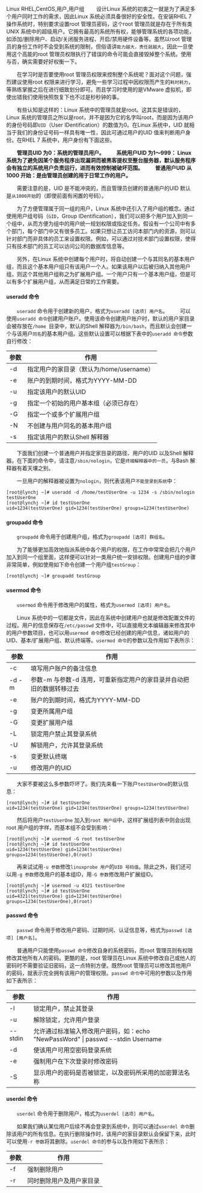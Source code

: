 Linux
RHEL,CentOS,用户,用户组
&emsp;&emsp;设计Linux 系统的初衷之一就是为了满足多个用户同时工作的需求，因此Linux 系统必须具备很好的安全性。在安装RHEL 7 操作系统时，特别要求设置root 管理员密码，这个root 管理员就是存在于所有类UNIX 系统中的超级用户。它拥有最高的系统所有权，能够管理系统的各项功能，如添加/删除用户、启动/关闭服务进程、开启/禁用硬件设备等。虽然以root 管理员的身份工作时不会受到系统的限制，但俗语讲`能力越大，责任就越大`，因此一旦使用这个高能的root 管理员权限执行了错误的命令可能会直接毁掉整个系统。使用与否，确实需要好好权衡一下。

&emsp;&emsp;在学习时是否要使用root 管理员权限来控制整个系统呢？面对这个问题，强烈建议使用root 权限来进行学习，避免一些学习过程中因权限而产生的`耗时耗力`，等熟练掌握之后在进行细致划分即可。而且学习时使用的是VMware 虚拟机，即使出错我们使用快照恢复下也不过是秒秒钟的事。

&emsp;&emsp;有些认知是这样的：Linux 系统中的管理员就是root。这其实是错误的，Linux 系统的管理员之所以是root，并不是因为它的名字叫root，而是因为该用户的身份号码即`UID`（User IDentification）的数值为0。在Linux 系统中，UID 就相当于我们的身份证号码一样具有唯一性，因此可通过用户的UID 值来判断用户身份。在RHEL 7 系统中，用户身份有下面这些。

&emsp;&emsp;**管理员UID 为0：系统的管理员用户。**
&emsp;&emsp;**系统用户UID 为1～999： Linux 系统为了避免因某个服务程序出现漏洞而被黑客提权至整台服务器，默认服务程序会有独立的系统用户负责运行，进而有效控制被破坏范围。**
&emsp;&emsp;**普通用户UID 从1000 开始：是由管理员创建的用于日常工作的用户。**

&emsp;&emsp;需要注意的是，UID 是不能冲突的，而且管理员创建的普通用户的UID 默认是`从1000开始`的（即使前面有闲置的号码）。

&emsp;&emsp;为了方便管理属于同一组的用户，Linux 系统中还引入了用户组的概念。通过使用用户组号码（`GID`，Group IDentification），我们可以把多个用户加入到同一个组中，从而方便为组中的用户统一规划权限或指定任务。假设有一个公司中有多个部门，每个部门中又有很多员工。如果只想让员工访问本部门内的资源，则可以针对部门而非具体的员工来设置权限。例如，可以通过对技术部门设置权限，使得只有技术部门的员工可以访问公司的数据库信息等。

&emsp;&emsp;另外，在Linux 系统中创建每个用户时，将自动创建一个与其同名的基本用户组，而且这个基本用户组只有该用户一个人。如果该用户以后被归纳入其他用户组，则这个其他用户组称之为扩展用户组。一个用户只有一个基本用户组，但是可以有多个扩展用户组，从而满足日常的工作需要。

#### useradd 命令

&emsp;&emsp;`useradd` 命令用于创建新的用户，格式为`useradd [选项] 用户名`。
&emsp;&emsp;可以使用`useradd 命令`创建用户账户。使用该命令创建用户账户时，默认的用户家目录会被存放在`/home `目录中，默认的Shell 解释器为`/bin/bash`，而且默认会创建一个与该用户`同名`的基本用户组。这些默认设置可以根据下表中的`useradd 命令`参数自行修改：

| 参数 | 作用 |
| --- | --- |
| -d | 指定用户的家目录（默认为/home/username）|
| -e | 账户的到期时间，格式为YYYY-MM-DD |
| -u | 指定该用户的默认UID |
| -g | 指定一个初始的用户基本组（必须已存在） |
| -G | 指定一个或多个扩展用户组 |
| -N | 不创建与用户同名的基本用户组 |
| -s | 指定该用户的默认Shell 解释器 |

&emsp;&emsp;下面我们创建一个普通用户并指定家目录的路径、用户的UID 以及Shell 解释器。在下面的命令中，请注意`/sbin/nologin`，它是`终端解释器中的一员`，与Bash 解释器有着天壤之别。

&emsp;&emsp;一旦用户的解释器被设置为`nologin`，则代表该用户`不能登录到系统`中：

```
[root@lynchj ~]# useradd -d /home/testUserOne -u 1234 -s /sbin/nologin testUserOne
[root@lynchj ~]# id testUserOne
uid=1234(testUserOne) gid=1234(testUserOne) groups=1234(testUserOne)
```

#### groupadd 命令

&emsp;&emsp;`groupadd` 命令用于创建用户组，格式为`groupadd [选项] 群组名`。

&emsp;&emsp;为了能够更加高效地指派系统中各个用户的权限，在工作中常常会把几个用户加入到同一个组里面，这样便可以针对一类用户统一安排权限。创建用户组的步骤非常简单，例如使用如下命令创建一个用户组`testGroup`：

```
[root@lynchj ~]# groupadd testGroup
```

#### usermod 命令

&emsp;&emsp;`usermod` 命令用于修改用户的属性，格式为`usermod [选项] 用户名`。

&emsp;&emsp;Linux 系统中的一切都是文件，因此在系统中创建用户也就是修改配置文件的过程。用户的信息保存在`/etc/passwd` 文件中，可以直接用文本编辑器来修改其中的用户参数项目，也可以用`usermod 命令`修改已经创建的用户信息，诸如用户的UID、基本/扩展用户组、默认终端等。`usermod 命令`的参数以及作用如下表所示：

| 参数 | 作用 |
| --- | --- |
| -c | 填写用户账户的备注信息 |
| -d -m | 参数-m 与参数-d 连用，可重新指定用户的家目录并自动把旧的数据转移过去 |
| -e | 账户的到期时间，格式为YYYY-MM-DD |
| -g | 变更所属用户组 |
| -G | 变更扩展用户组 |
| -L | 锁定用户禁止其登录系统 |
| -U | 解锁用户，允许其登录系统 |
| -s | 变更默认终端 |
| -u | 修改用户的UID |

&emsp;&emsp;大家不要被这么多参数吓坏了。我们先来看一下账户`testUserOne`的默认信息：

```
[root@lynchj ~]# id testUserOne
uid=1234(testUserOne) gid=1234(testUserOne) groups=1234(testUserOne)
```

&emsp;&emsp;然后将用户`testUserOne` 加入到`root 用户组`中，这样扩展组列表中则会出现root 用户组的字样，而基本组不会受到影响：

```
[root@lynchj ~]# usermod -G root testUserOne
[root@lynchj ~]# id testUserOne
uid=1234(testUserOne) gid=1234(testUserOne) groups=1234(testUserOne),0(root)
```

&emsp;&emsp;再来试试用`-u 参数`修改`linuxprobe 用户`的`UID 号码值`。除此之外，我们还可以用`-g 参数`修改用户的基本组ID，用`-G 参数`修改用户扩展组ID。

```
[root@lynchj ~]# usermod -u 4321 testUserOne
[root@lynchj ~]# id testUserOne
uid=4321(testUserOne) gid=1234(testUserOne) groups=1234(testUserOne),0(root)
```

#### passwd 命令

&emsp;&emsp;`passwd` 命令用于修改用户密码、过期时间、认证信息等，格式为`passwd [选项] [用户名]`。

&emsp;&emsp;普通用户只能使用`passwd 命令`修改自身的系统密码，而root 管理员则有权限修改其他所有人的密码。更酷的是，root 管理员在Linux 系统中修改自己或他人的密码时不需要验证旧密码，这一点特别方便。既然root 管理员可以修改其他用户的密码，就表示完全拥有该用户的管理权限。`passwd 命令`中可用的参数以及作用如下表所示：

| 参数 | 作用 |
| --- | --- |
| -l | 锁定用户，禁止其登录 |
| -u | 解除锁定，允许用户登录 |
| --stdin | 允许通过标准输入修改用户密码，如：echo "NewPassWord" \| passwd --stdin Username |
| -d | 使该用户可用空密码登录系统 |
| -e | 强制用户在下次登录时修改密码 |
| -S | 显示用户的密码是否被锁定，以及密码所采用的加密算法名称 |

#### userdel 命令

&emsp;&emsp;`userdel` 命令用于删除用户，格式为`userdel [选项] 用户名`。

&emsp;&emsp;如果我们确认某位用户后续不再会登录到系统中，则可以通过`userdel 命令`删除该用户的所有信息。在执行删除操作时，该用户的家目录默认会保留下来，此时可以使用`-r 参数`将其删除。`userdel 命令`的参与以及作用如下表所示：

| 参数 | 作用 |
| --- | --- |
| -f | 强制删除用户 |
| -r | 同时删除用户及用户家目录 |
